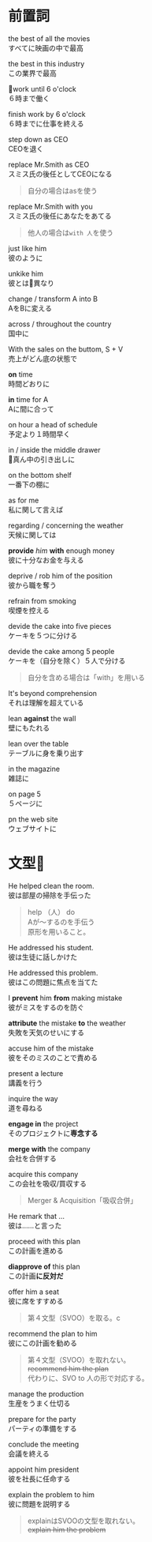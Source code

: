 # 前置詞

the best of all the movies  
すべてに映画の中で最高

the best in this industry  
この業界で最高

work until 6 o'clock  
６時まで働く

finish work by 6 o'clock  
６時までに仕事を終える

step down as CEO  
CEOを退く

replace Mr.Smith as CEO  
スミス氏の後任としてCEOになる

> 自分の場合はasを使う

replace Mr.Smith with you  
スミス氏の後任にあなたをあてる

> 他人の場合は`with 人`を使う

just like him  
彼のように

unkike him  
彼とは異なり

change / transform A into B  
AをBに変える

across / throughout the country  
国中に

With the sales on the buttom, S + V  
売上がどん底の状態で

**on** time  
時間どおりに

**in** time for A  
Aに間に合って

on hour a head of schedule  
予定より１時間早く

in / inside the middle drawer  
真ん中の引き出しに

on the bottom shelf  
一番下の棚に

as for me  
私に関して言えば

regarding / concerning the weather  
天候に関しては

**provide** *him* **with** enough money  
彼に十分なお金を与える

deprive / rob him of the position  
彼から職を奪う

refrain from smoking  
喫煙を控える

devide the cake into five pieces  
ケーキを５つに分ける

devide the cake among 5 people  
ケーキを（自分を除く）５人で分ける

> 自分を含める場合は「with」を用いる

It's beyond comprehension  
それは理解を超えている

lean **against** the wall  
壁にもたれる

lean over the table  
テーブルに身を乗り出す

in the magazine  
雑誌に

on page 5  
５ページに

pn the web site  
ウェブサイトに

# 文型

He helped clean the room.  
彼は部屋の掃除を手伝った

> help （人） do  
> Aが〜するのを手伝う  
> 原形を用いること。

He addressed his student.  
彼は生徒に話しかけた

He addressed this problem.  
彼はこの問題に焦点を当てた

I **prevent** him **from** making mistake  
彼がミスをするのを防ぐ

**attribute** the mistake **to** the weather  
失敗を天気のせいにする

accuse him of the mistake  
彼をそのミスのことで責める

present a lecture  
講義を行う

inquire the way  
道を尋ねる

**engage in** the project  
そのプロジェクトに**専念する**

**merge with** the company  
会社を合併する

acquire this company  
この会社を吸収/買収する

> Merger & Acquisition「吸収合併」

He remark that ...  
彼は……と言った

proceed with this plan  
この計画を進める

**diapprove of** this plan  
この計画**に反対だ**

offer him a seat  
彼に席をすすめる

> 第４文型（SVOO）を取る。c

recommend the plan to him  
彼にこの計画を勧める

> 第４文型（SVOO）を取れない。  
> ~~recommend him the plan~~  
> 代わりに、SVO to 人の形で対応する。

manage the production  
生産をうまく仕切る

prepare for the party  
パーティの準備をする

conclude the meeting  
会議を終える

appoint him president  
彼を社長に任命する

explain the problem to him  
彼に問題を説明する

> explainはSVOOの文型を取れない。  
> ~~explain him the problem~~
